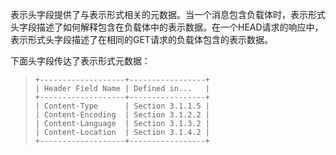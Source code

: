 表示头字段提供了与表示形式相关的元数据。当一个消息包含负载体时，表示形式头字段描述了如何解释包含在负载体中的表示数据。在一个HEAD请求的响应中，表示形式头字段描述了在相同的GET请求的负载体包含的表示数据。

下面头字段传达了表示形式元数据：
> ```
> +-------------------+-----------------+
> | Header Field Name | Defined in...   |
> +-------------------+-----------------+
> | Content-Type      | Section 3.1.1.5 |
> | Content-Encoding  | Section 3.1.2.2 |
> | Content-Language  | Section 3.1.3.2 |
> | Content-Location  | Section 3.1.4.2 |
> +-------------------+-----------------+
> ```

